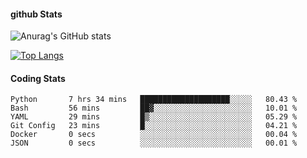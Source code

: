#### github Stats
![Anurag's GitHub stats](https://github-readme-stats.vercel.app/api?username=reduhq&theme=react&show_icons=true&hide=contribs,prs)

[![Top Langs](https://github-readme-stats.vercel.app/api/top-langs/?username=reduhq&layout=compact&theme=react)](https://github.com/anuraghazra/github-readme-stats)

#### Coding Stats
<!--START_SECTION:waka-->

```text
Python       7 hrs 34 mins   ████████████████████░░░░░   80.43 %
Bash         56 mins         ██▓░░░░░░░░░░░░░░░░░░░░░░   10.01 %
YAML         29 mins         █▒░░░░░░░░░░░░░░░░░░░░░░░   05.29 %
Git Config   23 mins         █░░░░░░░░░░░░░░░░░░░░░░░░   04.21 %
Docker       0 secs          ░░░░░░░░░░░░░░░░░░░░░░░░░   00.04 %
JSON         0 secs          ░░░░░░░░░░░░░░░░░░░░░░░░░   00.01 %
```

<!--END_SECTION:waka-->